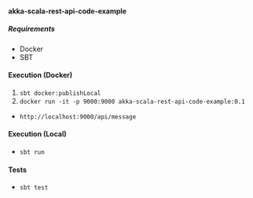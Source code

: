 #### akka-scala-rest-api-code-example

##### Requirements
* Docker
* SBT

#### Execution (Docker)
1) `sbt docker:publishLocal`
2) `docker run -it -p 9000:9000 akka-scala-rest-api-code-example:0.1`
* `http://localhost:9000/api/message`

#### Execution (Local)
* `sbt run`

#### Tests
* `sbt test`
